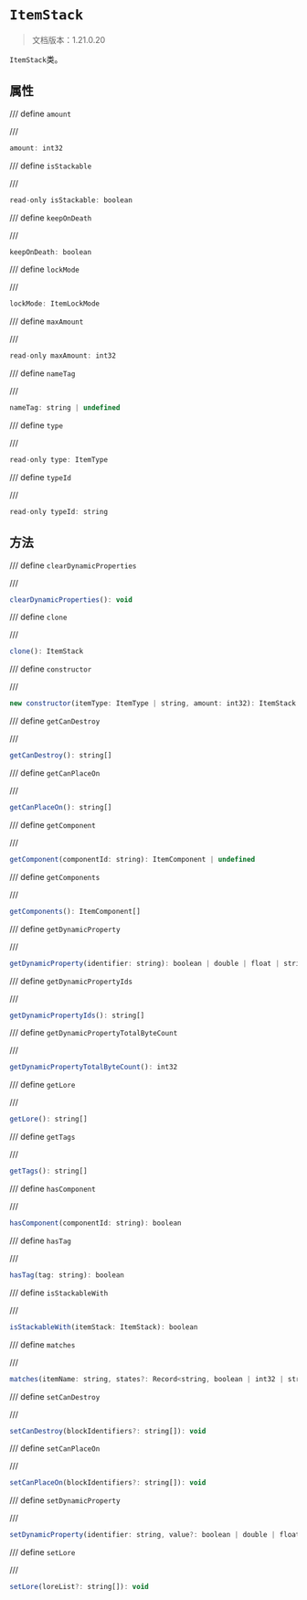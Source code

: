# `ItemStack`

> 文档版本：1.21.0.20

`ItemStack`类。

## 属性

/// define
`amount`


///

```js
amount: int32
```


/// define
`isStackable`


///

```js
read-only isStackable: boolean
```


/// define
`keepOnDeath`


///

```js
keepOnDeath: boolean
```


/// define
`lockMode`


///

```js
lockMode: ItemLockMode
```


/// define
`maxAmount`


///

```js
read-only maxAmount: int32
```


/// define
`nameTag`


///

```js
nameTag: string | undefined
```


/// define
`type`


///

```js
read-only type: ItemType
```


/// define
`typeId`


///

```js
read-only typeId: string
```


## 方法

/// define
`clearDynamicProperties`


///

```js
clearDynamicProperties(): void
```


/// define
`clone`


///

```js
clone(): ItemStack
```


/// define
`constructor`


///

```js
new constructor(itemType: ItemType | string, amount: int32): ItemStack
```


/// define
`getCanDestroy`


///

```js
getCanDestroy(): string[]
```


/// define
`getCanPlaceOn`


///

```js
getCanPlaceOn(): string[]
```


/// define
`getComponent`


///

```js
getComponent(componentId: string): ItemComponent | undefined
```


/// define
`getComponents`


///

```js
getComponents(): ItemComponent[]
```


/// define
`getDynamicProperty`


///

```js
getDynamicProperty(identifier: string): boolean | double | float | string | Vector3 | undefined
```


/// define
`getDynamicPropertyIds`


///

```js
getDynamicPropertyIds(): string[]
```


/// define
`getDynamicPropertyTotalByteCount`


///

```js
getDynamicPropertyTotalByteCount(): int32
```


/// define
`getLore`


///

```js
getLore(): string[]
```


/// define
`getTags`


///

```js
getTags(): string[]
```


/// define
`hasComponent`


///

```js
hasComponent(componentId: string): boolean
```


/// define
`hasTag`


///

```js
hasTag(tag: string): boolean
```


/// define
`isStackableWith`


///

```js
isStackableWith(itemStack: ItemStack): boolean
```


/// define
`matches`


///

```js
matches(itemName: string, states?: Record<string, boolean | int32 | string>): boolean
```


/// define
`setCanDestroy`


///

```js
setCanDestroy(blockIdentifiers?: string[]): void
```


/// define
`setCanPlaceOn`


///

```js
setCanPlaceOn(blockIdentifiers?: string[]): void
```


/// define
`setDynamicProperty`


///

```js
setDynamicProperty(identifier: string, value?: boolean | double | float | string | Vector3): void
```


/// define
`setLore`


///

```js
setLore(loreList?: string[]): void
```


